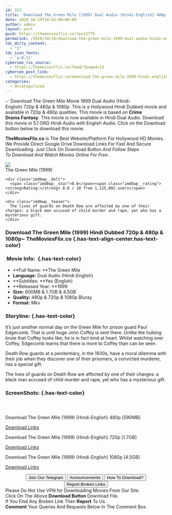 ```yaml
---
id: 153
title: 'Download The Green Mile (1999) Dual Audio (Hindi-English} 480p [600MB] || 720p [1.6GB] || 1080p [4.5GB]'
date: 2020-10-19T18:54:06+00:00
author: admin
layout: post
guid: https://themoviesflix.co/?p=13779
permalink: /2020/10/19/download-the-green-mile-1999-dual-audio-hindi-english-480p-600mb-720p-1-6gb-1080p-4-5gb/
tdc_dirty_content:
  - "1"
tdc_icon_fonts:
  - 'a:0:{}'
cyberseo_rss_source:
  - https://themoviesflix.co/feed/?paged=13
cyberseo_post_link:
  - https://themoviesflix.co/download-the-green-mile-1999-hindi-english-480p-720p-1080p/
categories:
  - Uncategorized
---
```

<p class="has-text-align-left">
  ✅ Download The Green Mile&nbsp;Movie&nbsp;1999 Dual Audio (Hindi-English)&nbsp;720p&nbsp;&&nbsp;480p&nbsp;& 1080p. This is a Hollywood Hindi Dubbed movie and available in&nbsp;720p&nbsp;&&nbsp;480p&nbsp;qualities. This movie is based on&nbsp;<strong>Crime Drama</strong>&nbsp;<strong>Fantasy</strong>. This movie is now available in Hindi Dual Audio. Download this movie in 5.1 ORG Hindi Audio with English Audio. Click on the Download button below to download this movie.
</p>

**TheMoviesFlix.co**&nbsp;is The Best Website/Platform For Hollywood HD Movies. We Provide Direct Google Drive Download Links For Fast And Secure Downloading. Just Click On Download Button&nbsp;_And Follow Steps To&nbsp;Download And Watch Movies Online For Free_.

<div class="imdbwp imdbwp--movie dark">
  <div class="imdbwp__thumb">
    <a class="imdbwp__link" target="_blank" title="The Green Mile" href="https://www.imdb.com/title/tt0120689/" rel="nofollow noopener noreferrer"><img class="imdbwp__img" src="https://m.media-amazon.com/images/M/MV5BMTUxMzQyNjA5MF5BMl5BanBnXkFtZTYwOTU2NTY3._V1_SX300.jpg" /></a>
  </div>
  
  <div class="imdbwp__content">
    <div class="imdbwp__header">
      <span class="imdbwp__title">The Green Mile</span> (1999)
    </div>
    
    <div class="imdbwp__belt">
      <span class="imdbwp__star">8.6</span><span class="imdbwp__rating"><strong>Rating:</strong> 8.6 / 10 from 1,125,092 users</span>
    </div>
    
    <div class="imdbwp__teaser">
      The lives of guards on Death Row are affected by one of their charges: a black man accused of child murder and rape, yet who has a mysterious gift.
    </div>
  </div>
</div>

### Download The Green Mile (1999) Hindi Dubbed 720p & 480p & 1080p~ TheMoviesFlix.co {.has-text-align-center.has-text-color}

### &nbsp;Movie Info:&nbsp; {.has-text-color}

  * **Full Name:&nbsp;**The Green Mile
  * **Language:**&nbsp;Dual Audio (Hindi-English)
  * **Subtitles:&nbsp;**Yes (English)
  * **Released Year:&nbsp;**1999
  * **Size:**&nbsp;600MB & 1.7GB & 4.5GB
  * **Quality:**&nbsp;480p & 720p & 1080p Bluray
  * **Format:**&nbsp;Mkv

### Storyline: {.has-text-color}

It’s just another normal day on the Green Mile for prison guard Paul Edgecomb. That is until huge John Coffey is sent there. Unlike the hulking brute that Coffey looks like, he is in fact kind at heart. Whilst watching over Coffey, Edgecomb learns that there is more to Coffey than can be seen.

Death Row guards at a penitentiary, in the 1930s, have a moral dilemma with their job when they discover one of their prisoners, a convicted murderer, has a special gift.

The lives of guards on Death Row are affected by one of their charges: a black man accused of child murder and rape, yet who has a mysterious gift.

### ScreenShots: {.has-text-color}

<div class="wp-block-image">
  <figure class="aligncenter"><img src="https://i.imgur.com/MajfKUA.jpg" alt /></figure>
</div>

<div class="wp-block-image">
  <figure class="aligncenter"><img src="https://i.imgur.com/Q1HgWyh.jpg" alt /></figure>
</div>

<div class="wp-block-image">
  <figure class="aligncenter"><img src="https://i.imgur.com/D3xToze.jpg" alt /></figure>
</div>

<p class="has-text-align-center has-text-color has-medium-font-size">
  Download The Green Mile (1999) {Hindi-English} 480p [590MB]
</p>

<span class="mb-center maxbutton-3-center"><span class="maxbutton-3-container mb-container"><a class="maxbutton-3 maxbutton maxbutton-post-button" target="_blank" rel="nofollow noopener noreferrer" href="https://coinquint.com/a14900/"><span class="mb-text">Download Links</span></a></span></span>

<p class="has-text-align-center has-text-color has-medium-font-size">
  Download The Green Mile (1999) {Hindi-English} 720p [1.7GB]
</p>

<span class="mb-center maxbutton-3-center"><span class="maxbutton-3-container mb-container"><a class="maxbutton-3 maxbutton maxbutton-post-button" target="_blank" rel="nofollow noopener noreferrer" href="https://coinquint.com/a14902/"><span class="mb-text">Download Links</span></a></span></span>

<p class="has-text-align-center has-text-color has-medium-font-size">
  Download The Green Mile (1999) {Hindi-English} 1080p [4.5GB]
</p>

<span class="mb-center maxbutton-3-center"><span class="maxbutton-3-container mb-container"><a class="maxbutton-3 maxbutton maxbutton-post-button" target="_blank" rel="nofollow noopener noreferrer" href="https://coinquint.com/a14905/"><span class="mb-text">Download Links</span></a></span></span>

<center>
</center>

<center>
  <a href="https://t.me/themoviesflixcom" target="_blank" data-wpel-link="external" rel="nofollow external noopener noreferrer"><button class="button button5">Join Our Telegram</button></a> <a href="https://themoviesflix.co/download-the-green-mile-1999-hindi-english-480p-720p-1080p/#" target="_blank" data-wpel-link="external" rel="nofollow external noopener noreferrer"><button class="button button5">Announcements</button></a> <a href="https://themoviesflix.com/how-to-download/" target="_blank" data-wpel-link="external" rel="nofollow external noopener noreferrer"><button class="button button5">How To Download?</button></a> <a href="https://themoviesflix.co/download-the-green-mile-1999-hindi-english-480p-720p-1080p/#" target="_blank" data-wpel-link="external" rel="nofollow external noopener noreferrer"><button class="button button5">Report Broken Links</button></a>
</center>

<div class="alert alert-danger">
  Please Do Not Use VPN for Downloading Movies From Our Site.
</div>

<div class="alert alert-success">
  Click On The Above <strong>Download Button</strong> Download File.
</div>

<div class="alert alert-warning">
  If You Find Any Broken Link Then <strong>Report</strong> To Us.
</div>

<div class="alert alert-info">
  <strong>Comment</strong> Your Queries And Requests Below In The Comment Box.
</div>